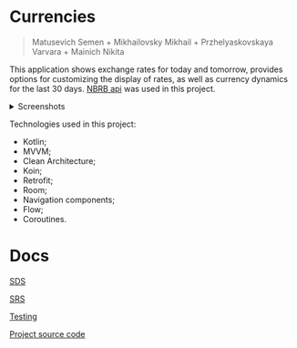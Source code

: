 ﻿# Currencies

> Matusevich Semen + Mikhailovsky Mikhail + Przhelyaskovskaya Varvara + Mainich Nikita

This application shows exchange rates for today and tomorrow, provides options for customizing the display of rates, as well as currency dynamics for the last 30 days.
[NBRB api](https://www.nbrb.by/apihelp/exrates) was used in this project.

<details>
  <summary> Screenshots </summary>
  
![Currencies](https://user-images.githubusercontent.com/59147112/187524284-32729f16-4ee4-4fe6-9989-7c64238c3b56.jpg)
![Dynamics](https://user-images.githubusercontent.com/59147112/187524300-d37636e2-cc0d-4889-affd-a2812288c6ab.jpg)
![Settings](https://user-images.githubusercontent.com/59147112/187524312-09b51463-64cd-4b88-a12a-f2ae45c1d323.jpg)
  
</details>

Technologies used in this project:
* Kotlin;
* MVVM;
* Clean Architecture;
* Koin;
* Retrofit;
* Room;
* Navigation components;
* Flow;
* Coroutines.


# Docs

[Installation guide]: (https://github.com/Xotab413/SDTT/blob/main/install_guide.md)

[SDS](https://github.com/Xotab413/SDTT/blob/main/SDS/README.md)

[SRS](https://github.com/Xotab413/SDTT/blob/main/SRS/README.md)

[Testing](https://github.com/Xotab413/SDTT/blob/main/Tests/README.md)

[Project source code](https://github.com/Xotab413/SDTT/blob/main/Project)
